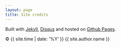 ```yaml
---
layout: page
title: Site credits
---
```


Built with <a href="http://jekyllrb.com" target="_blank">Jekyll</a>, <a href="http://disqus.com" target="_blank">Disqus</a> and hosted on <a href="https://pages.github.com/" target="_blank">Github Pages</a>.

&copy; {{ site.time | date: '%Y' }} {{ site.author.name }}
